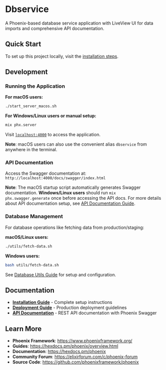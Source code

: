 # Dbservice

A Phoenix-based database service application with LiveView UI for data imports and comprehensive API documentation.

## Quick Start

To set up this project locally, visit the [installation steps](./docs/INSTALLATION.md).

## Development

### Running the Application

**For macOS users:**
```bash
./start_server_macos.sh
```

**For Windows/Linux users or manual setup:**
```bash
mix phx.server
```

Visit [`localhost:4000`](http://localhost:4000) to access the application.

**Note**: macOS users can also use the convenient alias `dbservice` from anywhere in the terminal.

### API Documentation
Access the Swagger documentation at: `http://localhost:4000/docs/swagger/index.html`

**Note**: The macOS startup script automatically generates Swagger documentation. **Windows/Linux users** should run `mix phx.swagger.generate` once before accessing the API docs. For more details about API documentation setup, see [API Documentation Guide](./docs/SWAGGER.md).

### Database Management
For database operations like fetching data from production/staging:

**macOS/Linux users:**
```bash
./utils/fetch-data.sh
```

**Windows users:**
```bash
bash utils/fetch-data.sh
```

See [Database Utils Guide](./utils/README.md) for setup and configuration.

## Documentation

- **[Installation Guide](./docs/INSTALLATION.md)** - Complete setup instructions
- **[Deployment Guide](./docs/DEPLOYMENT.md)** - Production deployment guidelines  
- **[API Documentation](./docs/SWAGGER.md)** - REST API documentation with Phoenix Swagger

## Learn More

- **Phoenix Framework**: https://www.phoenixframework.org/
- **Guides**: https://hexdocs.pm/phoenix/overview.html
- **Documentation**: https://hexdocs.pm/phoenix
- **Community Forum**: https://elixirforum.com/c/phoenix-forum
- **Source Code**: https://github.com/phoenixframework/phoenix
